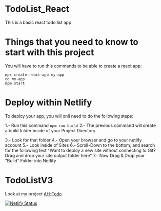 # TodoList_React

This is a basic react todo list app

# Things that you need to know to start with this project

You will have to run this commands to be able to create a react app:

```
npx create-react-app my-app
cd my-app
npm start

```

# Deploy within Netlify

To deploy your app, you will onli need to do the following steps:

1.- Run this command
    ```
    npm run build
    ```
2.- The previous command will create a build folder inside of your Project Directory.

3.- Look for that folder
4.- Open your browser and go to your netlify account
5.- Look inside of Sites
6.- Scroll-Down to the bottom, and search for the following text "Want to deploy a new site without connecting to Git?
Drag and drop your site output folder here"
7.- Now Drag & Drop your "Build" Folder into Netlify


# TodoListV3

Look at my project [AH-Todo](https://ah-todolist.netlify.app/)


[![Netlify Status](https://api.netlify.com/api/v1/badges/32de1e5e-9489-4c1e-a1c5-e096093fb3d5/deploy-status)](https://app.netlify.com/sites/ah-todolist/deploys)